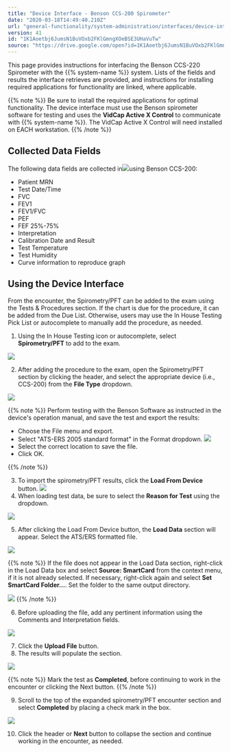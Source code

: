 ```yaml
---
title: "Device Interface - Benson CCS-200 Spirometer"
date: "2020-03-18T14:49:40.210Z"
url: "general-functionality/system-administration/interfaces/device-interface-benson-ccs-200-spirometer.html"
version: 41
id: "1K1Aoetbj6JumsN1BuVOxb2FKlGmngXOeBSE3UHaVuTw"
source: "https://drive.google.com/open?id=1K1Aoetbj6JumsN1BuVOxb2FKlGmngXOeBSE3UHaVuTw"
---
```

This page provides instructions for interfacing the Benson CCS-220 Spirometer with the {{% system-name %}} system. Lists of the fields and results the interface retrieves are provided, and instructions for installing required applications for functionality are linked, where applicable. 



{{% note %}} Be sure to install the required applications for optimal functionality. The device interface must use the Benson spirometer software for testing and uses the **VidCap Active X Control** to communicate with {{% system-name %}}. The VidCap Active X Control will need installed on EACH workstation. {{% /note %}}


## Collected Data Fields

The following data fields are collected in![](device-interface-benson-ccs-200-spirometer.images/image1.png)using Benson CCS-200:

* Patient MRN
* Test Date/Time
* FVC
* FEV1
* FEV1/FVC
* PEF
* FEF 25%-75%
* Interpretation
* Calibration Date and Result
* Test Temperature
* Test Humidity
* Curve information to reproduce graph

## Using the Device Interface

From the encounter, the Spirometry/PFT can be added to the exam using the Tests & Procedures section. If the chart is due for the procedure, it can be added from the Due List. Otherwise, users may use the In House Testing Pick List or autocomplete to manually add the procedure, as needed.

1. Using the In House Testing icon or autocomplete, select <strong>Spirometry/PFT</strong> to add to the exam. 

![](device-interface-benson-ccs-200-spirometer.images/image2.png)

2. After adding the procedure to the exam, open the Spirometry/PFT section by clicking the header, and select the appropriate device (i.e., CCS-200) from the <strong>File Type</strong> dropdown.

![](device-interface-benson-ccs-200-spirometer.images/image3.png)

{{% note %}} Perform testing with the Benson Software as instructed in the device's operation manual, and save the test and export the results:

* Choose the File menu and export.
* Select "ATS-ERS 2005 standard format" in the Format dropdown. ![](device-interface-benson-ccs-200-spirometer.images/image4.png)
* Select the correct location to save the file.
* Click OK.

{{% /note %}}


3. To import the spirometry/PFT results, click the <strong>Load From Device</strong> button.  ![](device-interface-benson-ccs-200-spirometer.images/image5.png) 
4. When loading test data, be sure to select the <strong>Reason for Test</strong> using the dropdown.

![](device-interface-benson-ccs-200-spirometer.images/image6.png)

5. After clicking the Load From Device button, the <strong>Load Data</strong> section will appear. Select the ATS/ERS formatted file. 

![](device-interface-benson-ccs-200-spirometer.images/image7.png)

{{% note %}} If the file does not appear in the Load Data section, right-click in the Load Data box and select **Source: SmartCard** from the context menu, if it is not already selected. If necessary, right-click again and select **Set SmartCard Folder...**. Set the folder to the same output directory.

![](device-interface-benson-ccs-200-spirometer.images/image8.png) {{% /note %}}


6. Before uploading the file, add any pertinent information using the Comments and Interpretation fields.

![](device-interface-benson-ccs-200-spirometer.images/image9.png)

7. Click the <strong>Upload File</strong> button.
8. The results will populate the section.

![](device-interface-benson-ccs-200-spirometer.images/image10.png)



{{% note %}} Mark the test as **Completed**, before continuing to work in the encounter or clicking the Next button. {{% /note %}}


9. Scroll to the top of the expanded spirometry/PFT encounter section and select <strong>Completed</strong> by placing a check mark in the box.

![](https://lh3.googleusercontent.com/hDJ_kfdLXQjJYEbSKhBXXSH-4Tlw9_WxrnkiISssEvcJ-qOlmDfbVpWAHXu0MB8ZucmzScO3OuF6l3Xr858s7T8TRlxei76cgERmqtGQyucgVUOc9QgfY0wWTpM3AFg3kY8FSHZ5GB1T3M0JAg)

10. Click the header or <strong>Next</strong> button to collapse the section and continue working in the encounter, as needed.




